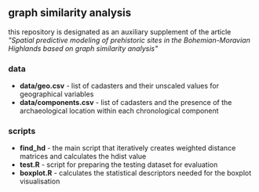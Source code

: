 ## graph similarity analysis

this repository is designated as an auxiliary supplement of the article _"Spatial predictive modeling of prehistoric sites in the Bohemian-Moravian Highlands based on graph similarity analysis"_

### data

* **data/geo.csv** - list of cadasters and their unscaled values for geographical variables
* **data/components.csv** - list of cadasters and the presence of the archaeological location within each chronological component

### scripts

* **find_hd** - the main script that iteratively creates weighted distance matrices and calculates the hdist value
* **test.R** - script for preparing the testing dataset for evaluation
* **boxplot.R** - calculates the statistical descriptors needed for the boxplot visualisation
